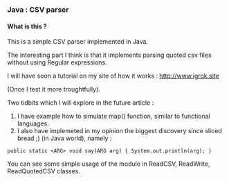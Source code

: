 ### Java : CSV parser

#### What is this ?

This is a simple CSV parser implemented in Java.

The interesting part I think is that it implements parsing quoted csv files
without using Regular expressions.

I will have soon a tutorial on my site of how it works : http://www.igrok.site

(Once I test it more troughtfully).

Two tidbits which I will explore in the future article :

  1. I have example how to simulate map() function, similar to functional languages.
  2. I also have implemeted in my opinion the biggest discovery since sliced bread ;) (in Java world), namely :
  
```
public static <ARG> void say(ARG arg) { System.out.println(arg); }
```

You can see some simple usage of the module in ReadCSV, ReadWrite, ReadQuotedCSV classes.
